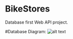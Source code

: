 # BikeStores

Database first Web API project.


#Database Diagram:
![alt text](https://www.sqlservertutorial.net/wp-content/uploads/SQL-Server-Sample-Database.png)
